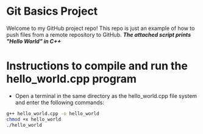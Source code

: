 # Git Basics Project
Welcome to my GitHub project repo! This repo is just an example of how to push files from a remote repository to GitHub.
***The attached script prints "Hello World" in C++***

# Instructions to compile and run the hello_world.cpp program

- Open a terminal in the same directory as the hello_world.cpp file system and enter the following commands:

~~~bash
g++ hello_world.cpp -o hello_world
chmod +x hello_world
./hello_world
~~~

